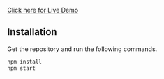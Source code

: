 [Click here for Live Demo](https://paragrajhans.github.io/SP/)

## Installation
Get the repository and  run the following commands.
 
```bash
npm install 
npm start
```
